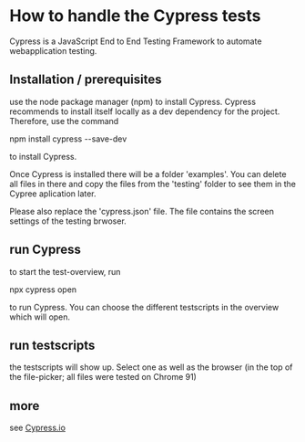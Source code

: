 # How to handle the Cypress tests

Cypress is a JavaScript End to End Testing Framework to automate webapplication testing. 

## Installation / prerequisites

use the node package manager (npm) to install Cypress. Cypress recommends to install itself locally as a dev dependency for the project. 
Therefore, use the command

npm install cypress --save-dev

to install Cypress.

Once Cypress is installed there will be a folder 'examples'. You can delete all files in there and copy the files from the 'testing' folder to see them in the Cypree aplication later. 

Please also replace the 'cypress.json' file. The file contains the screen settings of the testing brwoser.   

## run Cypress

to start the test-overview, run 

npx cypress open

to run Cypress. You can choose the different testscripts in the overview which will open.

## run testscripts

the testscripts will show up. Select one as well as the browser (in the top of the file-picker; all files were tested on Chrome 91)

## more

see [Cypress.io](https://www.cypress.io)
